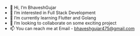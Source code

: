 - 👋 Hi, I’m BhaveshGujar
- 👀 I’m interested in Full Stack Development
- 🌱 I’m currently learning Flutter and Golang
- 💞️ I’m looking to collaborate on some exciting project
- 📫 You can reach me at Email - bhaveshgujar475@gmail.com

<!---
BhaveshGujar111/BhaveshGujar111 is a ✨ special ✨ repository because its `README.md` (this file) appears on your GitHub profile.
You can click the Preview link to take a look at your changes.
--->
